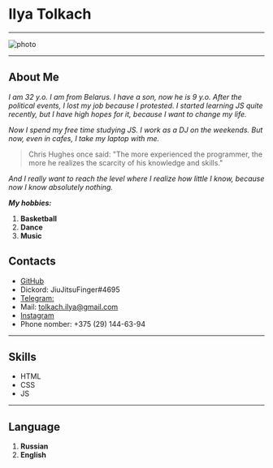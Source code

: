 # Ilya Tolkach

---

![photo](/rsschool-cv/img/OyOTCu-F288.jpg "me")

---

## About Me

_I am 32 y.o. I am from Belarus. I have a son, now he is 9 y.o. After the political events, I lost my job because I protested. I started learning JS quite recently, but I have high hopes for it, because I want to change my life._

_Now I spend my free time studying JS. I work as a DJ on the weekends. But now, even in cafes, I take my laptop with me._

> Chris Hughes once said:
> "The more experienced the programmer, the more he realizes the scarcity of his knowledge and skills."

_And I really want to reach the level where I realize how little I know, because now I know absolutely nothing._

**_My hobbies:_**

1. **Basketball**
2. **Dance**
3. **Music**

## Contacts

- [GitHub](https://github.com/JiuJitsuFinger)
- Dickord: JiuJitsuFinger#4695
- [Telegram:](https://t.me/jiujitsufinger)
- Mail: tolkach.ilya@gmail.com
- [Instagram](https://www.instagram.com/ilyamirov/)
- Phone nomber: +375 (29) 144-63-94

---

## Skills

- HTML
- CSS
- JS

---

## Language

1. **Russian**
2. **English**
